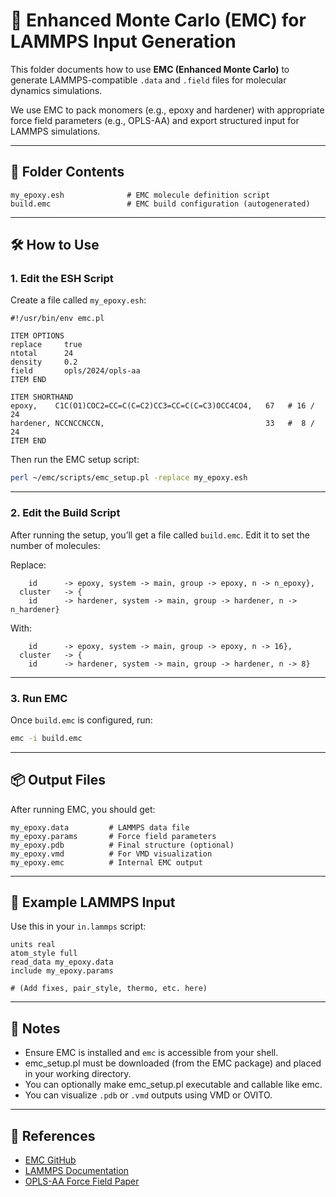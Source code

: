 # 🧪 Enhanced Monte Carlo (EMC) for LAMMPS Input Generation

This folder documents how to use **EMC (Enhanced Monte Carlo)** to generate LAMMPS-compatible `.data` and `.field` files for molecular dynamics simulations.

We use EMC to pack monomers (e.g., epoxy and hardener) with appropriate force field parameters (e.g., OPLS-AA) and export structured input for LAMMPS simulations.

---

## 📁 Folder Contents

```
my_epoxy.esh              # EMC molecule definition script
build.emc                 # EMC build configuration (autogenerated)
```

---

## 🛠️ How to Use

### 1. Edit the ESH Script

Create a file called `my_epoxy.esh`:

```esh
#!/usr/bin/env emc.pl                      

ITEM OPTIONS
replace     true
ntotal      24
density     0.2
field       opls/2024/opls-aa
ITEM END

ITEM SHORTHAND
epoxy,    C1C(O1)COC2=CC=C(C=C2)CC3=CC=C(C=C3)OCC4CO4,   67   # 16 / 24
hardener, NCCNCCNCCN,                                    33   #  8 / 24
ITEM END
```

Then run the EMC setup script:

```bash
perl ~/emc/scripts/emc_setup.pl -replace my_epoxy.esh
```

---

### 2. Edit the Build Script

After running the setup, you’ll get a file called `build.emc`. Edit it to set the number of molecules:

Replace:
```emc
    id		-> epoxy, system -> main, group -> epoxy, n -> n_epoxy},
  cluster	-> {
    id		-> hardener, system -> main, group -> hardener, n -> n_hardener}
```

With:
```emc
    id		-> epoxy, system -> main, group -> epoxy, n -> 16},
  cluster	-> {
    id		-> hardener, system -> main, group -> hardener, n -> 8}
```

---

### 3. Run EMC

Once `build.emc` is configured, run:

```bash
emc -i build.emc
```

---

## 📦 Output Files

After running EMC, you should get:

```
my_epoxy.data         # LAMMPS data file
my_epoxy.params       # Force field parameters
my_epoxy.pdb          # Final structure (optional)
my_epoxy.vmd          # For VMD visualization
my_epoxy.emc          # Internal EMC output
```

---

## 🧬 Example LAMMPS Input

Use this in your `in.lammps` script:

```lammps
units real
atom_style full
read_data my_epoxy.data
include my_epoxy.params

# (Add fixes, pair_style, thermo, etc. here)
```

---

## 🧠 Notes

- Ensure EMC is installed and `emc` is accessible from your shell.
- emc_setup.pl must be downloaded (from the EMC package) and placed in your working directory.
- You can optionally make emc_setup.pl executable and callable like emc.
- You can visualize `.pdb` or `.vmd` outputs using VMD or OVITO.

---

## 🔗 References

- [EMC GitHub](https://github.com/uchicago-voth/emc)
- [LAMMPS Documentation](https://docs.lammps.org/)
- [OPLS-AA Force Field Paper](https://doi.org/10.1021/ja9621760)
